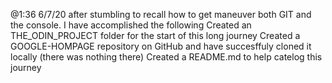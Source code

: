 @1:36 6/7/20 after stumbling to recall how to get maneuver both GIT and the console. I have accomplished the following
Created an THE_ODIN_PROJECT folder for the start of this long journey
Created a GOOGLE-HOMPAGE repository on GitHub and have succesffuly cloned it locally (there was nothing there)
Created a README.md to help catelog this journey
